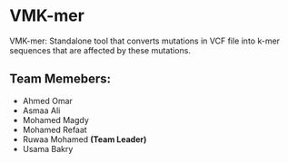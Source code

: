 # VMK-mer
VMK-mer: Standalone tool that converts mutations in VCF file into k-mer sequences that are affected by these mutations.

## Team Memebers:
- Ahmed Omar
- Asmaa Ali
- Mohamed Magdy
- Mohamed Refaat
- Ruwaa Mohamed **(Team Leader)**
- Usama Bakry
